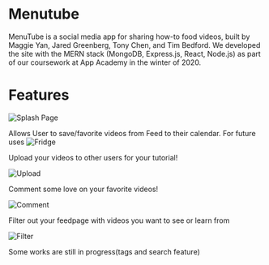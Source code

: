 # Menutube
MenuTube is a social media app for sharing how-to food videos, built by Maggie Yan, Jared Greenberg, Tony Chen, and Tim Bedford. We developed the site with the MERN stack (MongoDB, Express.js, React, Node.js) as part of our coursework at App Academy in the winter of 2020.


# Features
![Splash Page](https://github.com/maggieyam/menutube/blob/media/media/splash-gif.gif)



Allows User to save/favorite videos from Feed to their calendar.
For future uses
![Fridge](https://github.com/maggieyam/menutube/blob/media/media/calendar-gif.gif)


Upload  your videos to other users for your tutorial!

![Upload](https://github.com/maggieyam/menutube/blob/media/media/upload.gif)


Comment some love on your favorite videos!

![Comment](https://github.com/maggieyam/menutube/blob/media/media/comment.gif)



Filter out your feedpage with videos you want to see or learn from

![Filter](https://github.com/maggieyam/menutube/blob/media/media/filter.gif)

Some works are still in progress(tags and search feature)


